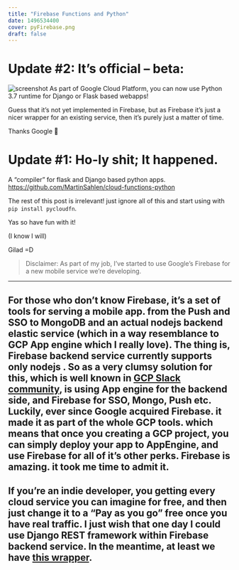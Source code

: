 ```yaml
---
title: "Firebase Functions and Python"
date: 1496534400
cover: pyFirebase.png
draft: false
---
```

Update #2: It’s official – beta:
==================
![screenshot](https://firebasestorage.googleapis.com/v0/b/shell-gems.appspot.com/o/posts%2FScreenshot-from-2018-08-21-12-01-31.png?alt=media)
As part of Google Cloud Platform, you can now use Python 3.7 runtime for Django or Flask based webapps!

Guess that it’s not yet implemented in Firebase, but as Firebase it’s just a nicer wrapper for an existing service, then it’s purely just a matter of time.

Thanks Google 🙋

Update #1: Ho-ly shit; It happened.
==================

A “compiler” for flask and Django based python apps.
https://github.com/MartinSahlen/cloud-functions-python

The rest of this post is irrelevant! just ignore all of this and start using with `pip install pycloudfn`.

Yas so have fun with it!

(I know I will)

Gilad =D

> Disclaimer: As part of my job, I’ve started to use Google’s Firebase for a new mobile service we’re developing.
----------------
For those who don’t know Firebase, it’s a set of tools for serving a mobile app. from the Push and SSO to MongoDB and an actual nodejs backend elastic service (which in a way resemblance to GCP App engine which I really love).
The thing is, Firebase backend service currently supports only nodejs .
So as a very clumsy solution for this, which is well known in [GCP Slack community](https://gcp-slack.appspot.com/), is using App engine for the backend side, and Firebase for SSO, Mongo, Push etc.
Luckily, ever since Google acquired Firebase. it made it as part of the whole GCP tools. which means that once you creating a GCP project, you can simply deploy your app to AppEngine, and use Firebase for all of it’s other perks.
Firebase is amazing. it took me time to admit it.
----------------
If you’re an indie developer, you getting every cloud service you can imagine for free, and then just change it to a “Pay as you go” free once you have real traffic.
I just wish that one day I could use Django REST framework within Firebase backend service.
In the meantime, at least we have [this wrapper](https://github.com/thisbejim/Pyrebase).
----------------
